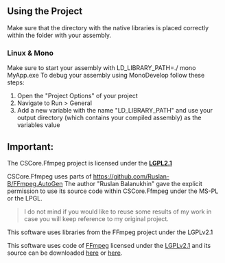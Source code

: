 ﻿## Using the Project ##
Make sure that the directory with the native libraries is placed correctly within the folder with your assembly.

### Linux & Mono ###
Make sure to start your assembly with LD_LIBRARY_PATH=./ mono MyApp.exe
To debug your assembly using MonoDevelop follow these steps:
1. Open the "Project Options" of your project
2. Navigate to Run > General
3. Add a new variable with the name "LD_LIBRARY_PATH" and use your output directory (which contains your compiled assembly) as the variables value

## Important: ##

The CSCore.Ffmpeg project is licensed under the **[LGPL2.1](https://www.gnu.org/licenses/old-licenses/lgpl-2.1.html)**

CSCore.Ffmpeg uses parts of https://github.com/Ruslan-B/FFmpeg.AutoGen
The author "Ruslan Balanukhin" gave the explicit permission to use its source code
within CSCore.Ffmpeg under the MS-PL or the LPGL.
> I do not mind if you would like to reuse some results of my work in case you will keep reference to my original project.

This software uses libraries from the FFmpeg project under the LGPLv2.1

This software uses code of [FFmpeg](http://ffmpeg.org) licensed under the 
[LGPLv2.1](http://www.gnu.org/licenses/old-licenses/lgpl-2.1.html>LGPLv2.1) and 
its source can be downloaded [here](https://github.com/filoe/cscore) or [here](https://github.com/filoe/cscore/tree/ffmpeg).